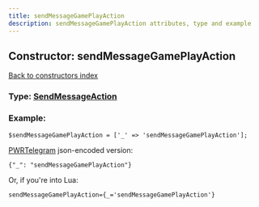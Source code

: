 ```yaml
---
title: sendMessageGamePlayAction
description: sendMessageGamePlayAction attributes, type and example
---
```

## Constructor: sendMessageGamePlayAction  
[Back to constructors index](index.md)






### Type: [SendMessageAction](../types/SendMessageAction.md)


### Example:

```
$sendMessageGamePlayAction = ['_' => 'sendMessageGamePlayAction'];
```  

[PWRTelegram](https://pwrtelegram.xyz) json-encoded version:

```
{"_": "sendMessageGamePlayAction"}
```


Or, if you're into Lua:  


```
sendMessageGamePlayAction={_='sendMessageGamePlayAction'}

```


